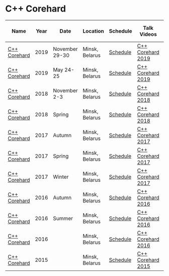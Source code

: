 # C++ Corehard

| Name | Year | Date | Location | Schedule | Talk Videos | Lightning Talk Videos  | Slides | Video Channel |
|---|---|---|---|---|---|---|---|---|
| [C++ Corehard](https://corehard.io/events/2019-autumn) | 2019 | November 29-30 | Minsk, Belarus | [Schedule](https://corehard.io/events/2019-autumn) | [C++ Corehard 2019](https://www.youtube.com/playlist?list=PLgsLnJ-wgYTaGUCiwpLKtJ4XkSy_vf9C-) | | | [YouTube](https://www.youtube.com/c/corehard) |
| [C++ Corehard](https://corehard.io/events/2019-spring) | 2019 | May 24-25 | Minsk, Belarus | [Schedule](https://corehard.io/events/2019-spring) | [C++ Corehard 2019](https://www.youtube.com/playlist?list=PLgsLnJ-wgYTY5LYN74_JJEBBs8TVylZpY) | | | [YouTube](https://www.youtube.com/c/corehard) |
| [C++ Corehard](https://corehard.io/events/2018-autumn) | 2018 | November 2-3 | Minsk, Belarus | [Schedule](https://corehard.io/events/2018-autumn) | [C++ Corehard 2018](https://www.youtube.com/playlist?list=PLgsLnJ-wgYTbaNXfp3mjf-eOb62Md9-33) | | | [YouTube](https://www.youtube.com/c/corehard) |
| [C++ Corehard](https://corehard.io/events/2018-spring) | 2018 | Spring | Minsk, Belarus | [Schedule](https://corehard.io/events/2018-spring) | [C++ Corehard 2018](https://www.youtube.com/playlist?list=PLgsLnJ-wgYTbYOctnbejxHR2ld120INSN) | | | [YouTube](https://www.youtube.com/c/corehard) |
| [C++ Corehard](https://corehard.io/events/2017-autumn) | 2017 | Autumn | Minsk, Belarus | [Schedule](https://corehard.io/events/2017-autumn) | [C++ Corehard 2017](https://www.youtube.com/playlist?list=PLgsLnJ-wgYTYfORwa39OAtW7AGIYRgeaD) | | | [YouTube](https://www.youtube.com/c/corehard) |
| [C++ Corehard](https://corehard.io/events/2017-spring) | 2017 | Spring | Minsk, Belarus | [Schedule](https://corehard.io/events/2017-spring) | [C++ Corehard 2017](https://www.youtube.com/playlist?list=PLgsLnJ-wgYTZRDRK3jrSOoarFg0ART6Ea) | | | [YouTube](https://www.youtube.com/c/corehard) |
| [C++ Corehard](https://corehard.io/events/2017-winter) | 2017 | Winter | Minsk, Belarus | [Schedule](https://corehard.io/events/2017-winter) | [C++ Corehard 2017](https://www.youtube.com/playlist?list=PLgsLnJ-wgYTZZV-YxAJgLYdzI2LG6yGm5) | | | [YouTube](https://www.youtube.com/c/corehard) |
| [C++ Corehard](https://corehard.io/events/2016-autumn) | 2016 | Autumn | Minsk, Belarus | [Schedule](https://corehard.io/events/2016-autumn) | [C++ Corehard 2016](https://www.youtube.com/playlist?list=PLgsLnJ-wgYTYtifnMEV1GGkkkMT0_ABgz) | | | [YouTube](https://www.youtube.com/c/corehard) |
| [C++ Corehard](https://corehard.io/events/2016-2) | 2016 | Summer | Minsk, Belarus | [Schedule](https://corehard.io/events/2016-2) | [C++ Corehard 2016](https://www.youtube.com/playlist?list=PLgsLnJ-wgYTYx6zjXCNrRboyk8lZMx6Ni) | | | [YouTube](https://www.youtube.com/c/corehard) |
| [C++ Corehard](https://corehard.io/events/2016) | 2016 | | Minsk, Belarus | [Schedule](https://corehard.io/events/2016) | [C++ Corehard 2016](https://www.youtube.com/playlist?list=PLgsLnJ-wgYTZBKC6XxbGlAcbC6iaFDuTS) | | | [YouTube](https://www.youtube.com/c/corehard) |
| [C++ Corehard](https://corehard.io/events/2015) | 2015 | | Minsk, Belarus | [Schedule](https://corehard.io/events/2015) | [C++ Corehard 2015](https://www.youtube.com/playlist?list=PLgsLnJ-wgYTbQw-AbjZX52EFKvBUW_3vr) | | | [YouTube](https://www.youtube.com/c/corehard) |
